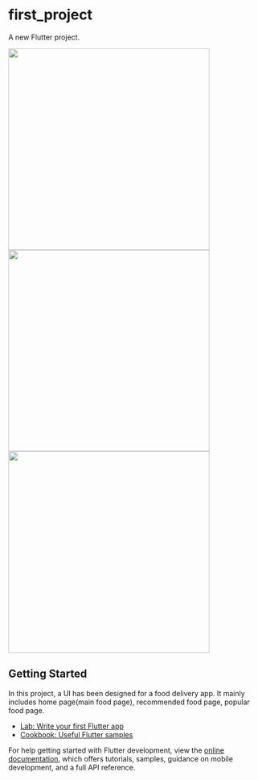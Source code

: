 # first_project

A new Flutter project.

<img height = "400" src = "https://github.com/PriyankaArora09/UI-Design_food-delivery/assets/77575440/22231fe9-3015-4854-a3fb-337a268bcc60">
<img height = "400" src = "https://github.com/PriyankaArora09/UI-Design_food-delivery/assets/77575440/b0e840cf-873b-4161-a3d5-14de04553d76">
<img height = "400" src = "https://github.com/PriyankaArora09/UI-Design_food-delivery/assets/77575440/07b39b93-6285-47c5-9c27-71e5700ae760">

## Getting Started

In this project, a UI has been designed for a food delivery app.
It mainly includes home page(main food page), recommended food page, popular food page.



- [Lab: Write your first Flutter app](https://docs.flutter.dev/get-started/codelab)
- [Cookbook: Useful Flutter samples](https://docs.flutter.dev/cookbook)

For help getting started with Flutter development, view the
[online documentation](https://docs.flutter.dev/), which offers tutorials,
samples, guidance on mobile development, and a full API reference.
